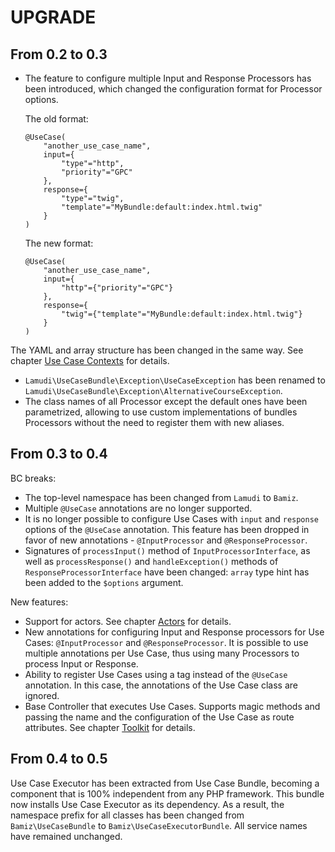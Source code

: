 UPGRADE
=======

## From 0.2 to 0.3

* The feature to configure multiple Input and Response Processors has been introduced, which changed the configuration
format for Processor options.

    The old format:
    
    ```
    @UseCase(
        "another_use_case_name",
        input={
            "type"="http",
            "priority"="GPC"
        },
        response={
            "type"="twig",
            "template"="MyBundle:default:index.html.twig"
        }
    )
    ```
    
    The new format:
    
    ```
    @UseCase(
        "another_use_case_name",
        input={
            "http"={"priority"="GPC"}
        },
        response={
            "twig"={"template"="MyBundle:default:index.html.twig"}
        }
    )
    ```

The YAML and array structure has been changed in the same way. See chapter [Use Case Contexts](doc/03-use-case-contexts.md)
for details.

* `Lamudi\UseCaseBundle\Exception\UseCaseException` has been renamed to 
`Lamudi\UseCaseBundle\Exception\AlternativeCourseException`.
* The class names of all Processor except the default ones have been parametrized, allowing to use custom implementations
of bundles Processors without the need to register them with new aliases.

## From 0.3 to 0.4

BC breaks:

* The top-level namespace has been changed from `Lamudi` to `Bamiz`.
* Multiple `@UseCase` annotations are no longer supported.
* It is no longer possible to configure Use Cases with `input` and `response` options of the `@UseCase` annotation.
This feature has been dropped in favor of new annotations - `@InputProcessor` and `@ResponseProcessor`.
* Signatures of `processInput()` method of `InputProcessorInterface`, as well as `processResponse()` and
`handleException()` methods of `ResponseProcessorInterface` have been changed: `array` type hint has been added
to the `$options` argument.
  
New features:

* Support for actors. See chapter [Actors](doc/06-actors.md) for details.
* New annotations for configuring Input and Response processors for Use Cases: `@InputProcessor` and `@ResponseProcessor`.
It is possible to use multiple annotations per Use Case, thus using many Processors to process Input or Response.
* Ability to register Use Cases using a tag instead of the `@UseCase` annotation. In this case, the annotations
of the Use Case class are ignored.
* Base Controller that executes Use Cases. Supports magic methods and passing the name and the configuration of the
Use Case as route attributes. See chapter [Toolkit](doc/04-toolkit.md) for details.

## From 0.4 to 0.5

Use Case Executor has been extracted from Use Case Bundle, becoming a component that is 100% independent from any PHP
framework. This bundle now installs Use Case Executor as its dependency. As a result, the namespace prefix for all 
classes has been changed from `Bamiz\UseCaseBundle` to `Bamiz\UseCaseExecutorBundle`. All service names have remained
unchanged.
